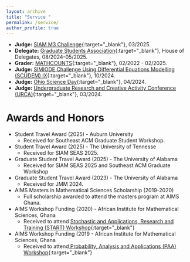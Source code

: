 ```yaml
---
layout: archive
title: "Service "
permalink: /service/
author_profile: true
---
```


<!-- 
Service
======
 -->
* **Judge:** [SIAM M3 Challenge](https://m3challenge.siam.org){:target="_blank"}, 03/2025.
* **Delegate:** [Graduate Students Association](https://gsa.ua.edu/delegates/){:target="_blank"}, House of Delegates, 08/2024-05/2025.
* **Grader:** [MATHCOUNTS](https://www.mathcounts.org){:target="_blank"}, 02/2022 - 02/2025.
* **Judge:** [SIMIODE Challenge Using Differential Equations Modelling (SCUDEM) IX](https://qubeshub.org/community/groups/simiode/){:target="_blank"}, 10/2024.
* **Judge:** [Ohio Science Day](https://www.ohiosci.org/science-days/){:target="_blank"}, 04/2024.
* **Judge:** [Undergraduate Research and Creative Activity Conference (URCA)](https://research.ua.edu/our/urca/){:target="_blank"}, 03/2024.
  
  
<!-- 
* **Judge:** [SIAM M3 Challenge](https://m3challenge.siam.org), 2025.
  * Served as a triage judge for the MathWorks Math Modeling (M3) Challenge, organized by SIAM. Graded and provided feedback to challenge teams of over 20 teams of high school students in the United States and sixth form students in England and Wales.
* **Delegate:** [Graduate Students Association](https://gsa.ua.edu/delegates/), House of Delegates, 08/2024-05/2025.
  * Served on the Academic Development Committee of the house, where we worked on resolutions to help graduate students in their job search and get additional funding for conferences.
* **Grader:** [MATHCOUNTS](https://www.mathcounts.org), 2022-2025.
  * Served as a grader for the MATHCOUNTS competition for pupils in grades six to eight in West Alabama, organized by the MATHCOUNTS Foundation, and hosted by the University of Alabama.
* **Judge:** [SIMIODE Challenge Using Differential Equations Modelling (SCUDEM) IX](https://qubeshub.org/community/groups/simiode/), 2024.
  * Served as a judge for SCUDEM IX 2024, organized by SIMIODE. Judged undergraduate students’ research on modeling using differential equations and MATLAB worldwide.
* **Judge:** [Ohio Science Day](https://www.ohiosci.org/science-days/), 2024.
  * Served as a judge for the 2024 Ohio Science Day, organized by the Ohio Academy of Arts and Sciences. Judged research carried out by high school and middle school students.
* **Judge:** [Undergraduate Research and Creative Activity Conference (URCA)](https://research.ua.edu/our/urca/), 2024.
  * Served as a judge for the 2024 URCA, organized by the University of Alabama, judging research by undergraduate students.
  
  
 -->
  
Awards and Honors
======
* Student Travel Award (2025) - Auburn University
	* Received for Southeast ACM Graduate Student Workshop.
* Student Travel Award (2025) - The University of Tennesse
	* Received for SIAM SEAS 2025.
* Graduate Student Travel Award (2025) - The University of Alabama
	* Received for SIAM SEAS 2025 and Southeast ACM Graduate Workshop
* Graduate Student Travel Award (2023) - The University of Alabama
	* Received for JMM 2024.
* AIMS Masters in Mathematical Sciences Scholarship (2019-2020)
	* Full scholarship awarded to attend the masters program at AIMS Ghana.
* AIMS Workshop Funding (2020) - African Institute for Mathematical Sciences, Ghana
	* Received to attend [Stochastic and Applications, Research and Training (START)  Workshop](https://aims.edu.gh/event/stochastic-applications-research-training/){:target="_blank"}
* AIMS Workshop Funding (2019 - African Institute for Mathematical Sciences, Ghana
	* Received to attend[ Probability, Analysis and Applications (PAA) Workshop](https://aims.edu.gh/event/probability-analysis-and-applications-paa-workshop/){:target="_blank"}
